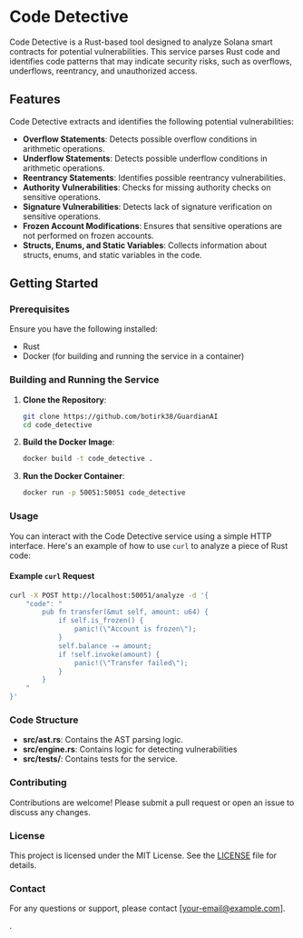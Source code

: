 
# Code Detective

Code Detective is a Rust-based tool designed to analyze Solana smart contracts for potential vulnerabilities. This service parses Rust code and identifies code patterns that may indicate security risks, such as overflows, underflows, reentrancy, and unauthorized access.

## Features

Code Detective extracts and identifies the following potential vulnerabilities:

- **Overflow Statements**: Detects possible overflow conditions in arithmetic operations.
- **Underflow Statements**: Detects possible underflow conditions in arithmetic operations.
- **Reentrancy Statements**: Identifies possible reentrancy vulnerabilities.
- **Authority Vulnerabilities**: Checks for missing authority checks on sensitive operations.
- **Signature Vulnerabilities**: Detects lack of signature verification on sensitive operations.
- **Frozen Account Modifications**: Ensures that sensitive operations are not performed on frozen accounts.
- **Structs, Enums, and Static Variables**: Collects information about structs, enums, and static variables in the code.

## Getting Started

### Prerequisites

Ensure you have the following installed:

- Rust
- Docker (for building and running the service in a container)

### Building and Running the Service

1. **Clone the Repository**:
    ```sh
    git clone https://github.com/botirk38/GuardianAI
    cd code_detective
    ```

2. **Build the Docker Image**:
    ```sh
    docker build -t code_detective .
    ```

3. **Run the Docker Container**:
    ```sh
    docker run -p 50051:50051 code_detective
    ```

### Usage

You can interact with the Code Detective service using a simple HTTP interface. Here's an example of how to use `curl` to analyze a piece of Rust code:

#### Example `curl` Request

```sh
curl -X POST http://localhost:50051/analyze -d '{
    "code": "
        pub fn transfer(&mut self, amount: u64) {
            if self.is_frozen() {
                panic!(\"Account is frozen\");
            }
            self.balance -= amount;
            if !self.invoke(amount) {
                panic!(\"Transfer failed\");
            }
        }
    "
}'
```

### Code Structure

- **src/ast.rs**: Contains the AST parsing logic.
- **src/engine.rs**: Contains logic for detecting vulnerabilities
- **src/tests/**: Contains tests for the service.

### Contributing

Contributions are welcome! Please submit a pull request or open an issue to discuss any changes.

### License

This project is licensed under the MIT License. See the [LICENSE](LICENSE) file for details.

### Contact

For any questions or support, please contact [your-email@example.com].

.

